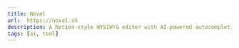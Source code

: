 ```yaml
---
title: Novel
url:  https://novel.sh
description: A Notion-style WYSIWYG editor with AI-powered autocompletion.
tags: [ai, tool]
---
```

